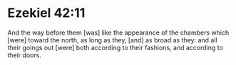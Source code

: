 # Ezekiel 42:11

And the way before them [was] like the appearance of the chambers which [were] toward the north, as long as they, [and] as broad as they: and all their goings out [were] both according to their fashions, and according to their doors.
